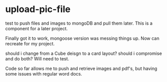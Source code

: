 # upload-pic-file
test to push files and images to mongoDB and pull them later. This is a component for a later project.


Finally got it to work, mongoose version was messing things up. Now can recreate for my project.


should i change from a Cube deisgn to a card layout? should i compromise and do both? Will need to test.


Code so far allows me to push and retrieve images and pdf's, but having some issues with regular word docs.
